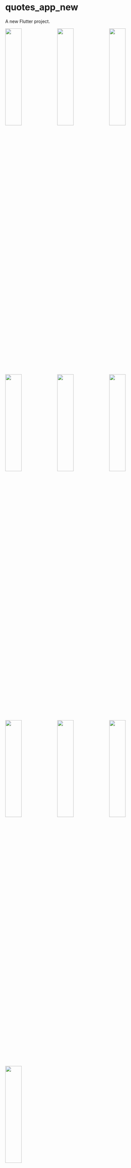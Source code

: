 # quotes_app_new

A new Flutter project.

<P>
<img src="https://github.com/Krupaparmar30/quotes_app_new/assets/149374671/6e693e44-ee2f-43f2-9023-f1605071067f"height=28% width=32%>
<img src="https://github.com/Krupaparmar30/quotes_app_new/assets/149374671/9fce516e-257d-4603-bcfb-69a7c6bd4db1"height=28% width=32%>
<img src="https://github.com/Krupaparmar30/quotes_app_new/assets/149374671/f54ad5ef-a7ec-42bc-9374-bceef93fe991"height=28% width=32%>
<img src="https://github.com/Krupaparmar30/quotes_app_new/assets/149374671/f34c9a5d-7423-4c78-9743-9e77c3969a67"height=28% width=32%>
<img src="https://github.com/Krupaparmar30/quotes_app_new/assets/149374671/e1b38833-0983-419c-babe-18a72885a0de"height=28% width=32%>
<img src="https://github.com/Krupaparmar30/quotes_app_new/assets/149374671/7c3d9f5a-a75f-45bd-b95e-8957e9cef865"height=28% width=32%>
<img src="https://github.com/Krupaparmar30/quotes_app_new/assets/149374671/efe25569-38ae-44bf-bd80-2248f6d386fd"height=28% width=32%>
<img src="https://github.com/Krupaparmar30/quotes_app_new/assets/149374671/b02bc483-8a71-44a9-b6a3-c8ba0cfd2ba3"height=28% width=32%>
<img src="https://github.com/Krupaparmar30/quotes_app_new/assets/149374671/9a453dcb-04bc-4009-b6d0-ec8d067947c0"height=28% width=32%>
<img src="https://github.com/Krupaparmar30/quotes_app_new/assets/149374671/172b76b2-021f-4e1c-b9e2-720a9599dc6b"height=28% width=32%>




</P>
